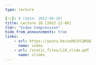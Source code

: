 ```yaml
---
type: lecture

[//]: # (date: 2022-09-29)
title: Lecture 18 [2022-12-06]
tldr: "Video Compression"
hide_from_announcments: true
links:
    - url: https://youtu.be/wsRAJtCQRUQ
      name: video
    - url: /static_files/L18_slide.pdf
      name: slides
---
```


    




